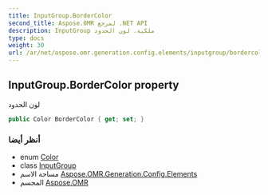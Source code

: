 ```yaml
---
title: InputGroup.BorderColor
second_title: Aspose.OMR لمرجع .NET API
description: InputGroup ملكية. لون الحدود
type: docs
weight: 30
url: /ar/net/aspose.omr.generation.config.elements/inputgroup/bordercolor/
---
```

## InputGroup.BorderColor property

لون الحدود

```csharp
public Color BorderColor { get; set; }
```

### أنظر أيضا

* enum [Color](../../../aspose.omr.generation/color/)
* class [InputGroup](../)
* مساحة الاسم [Aspose.OMR.Generation.Config.Elements](../../inputgroup/)
* المجسم [Aspose.OMR](../../../)


